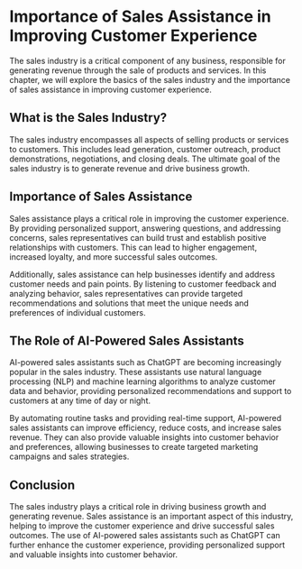 Importance of Sales Assistance in Improving Customer Experience
====================================================================================================

The sales industry is a critical component of any business, responsible for generating revenue through the sale of products and services. In this chapter, we will explore the basics of the sales industry and the importance of sales assistance in improving customer experience.

What is the Sales Industry?
---------------------------

The sales industry encompasses all aspects of selling products or services to customers. This includes lead generation, customer outreach, product demonstrations, negotiations, and closing deals. The ultimate goal of the sales industry is to generate revenue and drive business growth.

Importance of Sales Assistance
------------------------------

Sales assistance plays a critical role in improving the customer experience. By providing personalized support, answering questions, and addressing concerns, sales representatives can build trust and establish positive relationships with customers. This can lead to higher engagement, increased loyalty, and more successful sales outcomes.

Additionally, sales assistance can help businesses identify and address customer needs and pain points. By listening to customer feedback and analyzing behavior, sales representatives can provide targeted recommendations and solutions that meet the unique needs and preferences of individual customers.

The Role of AI-Powered Sales Assistants
---------------------------------------

AI-powered sales assistants such as ChatGPT are becoming increasingly popular in the sales industry. These assistants use natural language processing (NLP) and machine learning algorithms to analyze customer data and behavior, providing personalized recommendations and support to customers at any time of day or night.

By automating routine tasks and providing real-time support, AI-powered sales assistants can improve efficiency, reduce costs, and increase sales revenue. They can also provide valuable insights into customer behavior and preferences, allowing businesses to create targeted marketing campaigns and sales strategies.

Conclusion
----------

The sales industry plays a critical role in driving business growth and generating revenue. Sales assistance is an important aspect of this industry, helping to improve the customer experience and drive successful sales outcomes. The use of AI-powered sales assistants such as ChatGPT can further enhance the customer experience, providing personalized support and valuable insights into customer behavior.
